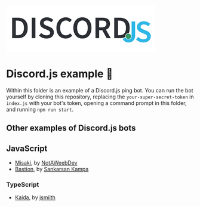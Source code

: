 ![](../../assets/discordjs.png)

# Discord.js example :robot:

Within this folder is an example of a Discord.js ping bot. You can run the bot yourself by cloning this repository, replacing the `your-super-secret-token` in `index.js` with your bot's token, opening a command prompt in this folder, and running `npm run start`.

## Other examples of Discord.js bots

## JavaScript

- [Misaki](https://github.com/NotAWeebDev/Misaki), by [NotAWeebDev](https://github.com/NotAWeebDev)
- [Bastion](https://github.com/TheBastionBot/Bastion/), by [Sankarsan Kampa](https://sankarsankampa.com)

### TypeScript

- [Kaida](https://github.com/jsmiith/kaida), by [jsmiith](https://github.com/jsmiith)
